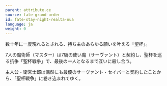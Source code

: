 ```yaml
---
parent: attribute.ce
source: fate-grand-order
id: fate-stay-night-realta-nua
language: ja
weight: 0
---
```


数十年に一度現れるとされる、持ち主のあらゆる願いを叶える「聖杯」。

7人の魔術師（マスター）は7騎の使い魔（サーヴァント）と契約し、聖杯を巡る抗争「聖杯戦争」で、最後の一人となるまで互いに殺し合う。

主人公・衛宮士郎は偶然にも最優のサーヴァント・セイバーと契約したことから、「聖杯戦争」に巻き込まれてゆく。
